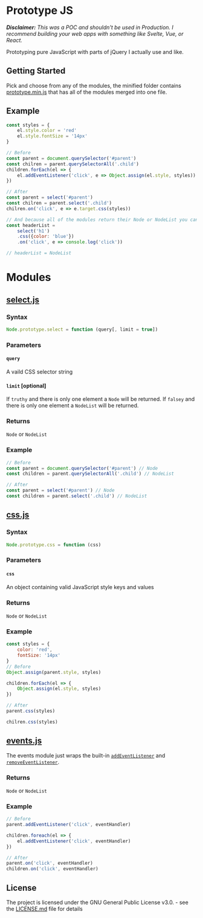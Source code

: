 # Prototype JS

_**Disclaimer:** This was a POC and shouldn't be used in Production. I recommend building your web apps with something like Svelte, Vue, or React._

Prototyping pure JavaScript with parts of jQuery I actually use and like.

## Getting Started

Pick and choose from any of the modules, the minified folder contains [prototype.min.js](min/prototype.min.js) that has all of the modules merged into one file.
## Example
```javascript
const styles = {
    el.style.color = 'red'
    el.style.fontSize = '14px'
}

// Before
const parent = document.querySelector('#parent')
const chilren = parent.querySelectorAll('.child')
children.forEach(el => {
    el.addEventListener('click', e => Object.assign(el.style, styles))
})

// After
const parent = select('#parent')
const chilren = parent.select('.child')
chilren.on('click', e => e.target.css(styles))

// And because all of the modules return their Node or NodeList you can chain your methods:
const headerList =
    select('h1')
    .css({color: 'blue'})
    .on('click', e => console.log('click'))

// headerList = NodeList
```
# Modules

## [select.js](modules/select.js)
### Syntax
```javascript
Node.prototype.select = function (query[, limit = true])
```
### Parameters
#### `query`
A vaild CSS selector string
#### `limit` [optional]
If `truthy` and there is only one element a `Node` will be returned. If `falsey` and there is only one element a `NodeList` will be returned.
### Returns
`Node` or `NodeList`
### Example
```javascript
// Before
const parent = document.querySelector('#parent') // Node
const children = parent.querySelectorAll('.child') // NodeList

// After 
const parent = select('#parent') // Node
const children = parent.select('.child') // NodeList
```


## [css.js](modules/css.js)
### Syntax
```javascript
Node.prototype.css = function (css)
```
### Parameters
#### `css`
An object containing valid JavaScript style keys and values
### Returns
`Node` or `NodeList`
### Example
```javascript
const styles = {
    color: 'red',
    fontSize: '14px'
}
// Before
Object.assign(parent.style, styles)

children.forEach(el => {
    Object.assign(el.style, styles)
})

// After
parent.css(styles)

chilren.css(styles)
```

## [events.js](modules/events.js)
The events module just wraps the built-in [`addEventListener`](https://developer.mozilla.org/en-US/docs/Web/API/EventTarget/addEventListener) and [`removeEventListener`](https://developer.mozilla.org/en-US/docs/Web/API/EventTarget/removeEventListener).
### Returns
`Node` or `NodeList`
### Example
```javascript
// Before
parent.addEventListener('click', eventHandler)

children.foreach(el => {
    el.addEventListener('click', eventHandler)
})

// After
parent.on('click', eventHandler)
children.on('click', eventHandler)
```
## License

The project is licensed under the GNU General Public License v3.0. - see the [LICENSE.md](LICENSE.md) file for details
